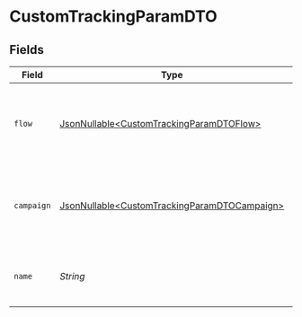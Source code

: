 # CustomTrackingParamDTO


## Fields

| Field                                                                                                      | Type                                                                                                       | Required                                                                                                   | Description                                                                                                |
| ---------------------------------------------------------------------------------------------------------- | ---------------------------------------------------------------------------------------------------------- | ---------------------------------------------------------------------------------------------------------- | ---------------------------------------------------------------------------------------------------------- |
| `flow`                                                                                                     | [JsonNullable\<CustomTrackingParamDTOFlow>](../../models/components/CustomTrackingParamDTOFlow.md)         | :heavy_minus_sign:                                                                                         | The value of the tracking parameter when applied to a flow.                                                |
| `campaign`                                                                                                 | [JsonNullable\<CustomTrackingParamDTOCampaign>](../../models/components/CustomTrackingParamDTOCampaign.md) | :heavy_minus_sign:                                                                                         | The value of the tracking parameter when applied to a campaign.                                            |
| `name`                                                                                                     | *String*                                                                                                   | :heavy_check_mark:                                                                                         | The name of the custom tracking parameter                                                                  |